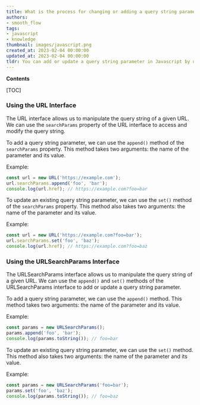 ```yaml
---
title: What is the process for changing or adding a query string parameter?
authors:
- smooth_flow
tags:
- javascript
- knowledge
thumbnail: images/javascript.png
created_at: 2023-02-04 00:00:00
updated_at: 2023-02-04 00:00:00
tldr: You can add or update a query string parameter in Javascript by using the URLSearchParams API.
---
```


**Contents**

[TOC]

### Using the URL Interface

The URL interface allows us to manipulate the query string of a given URL. We can use the `searchParams` property of the URL interface to access and modify the query string.

To add a query string parameter, we can use the `append()` method of the `searchParams` property. This method takes two arguments: the name of the parameter and its value.

Example:

```js
const url = new URL('https://example.com');
url.searchParams.append('foo', 'bar');
console.log(url.href); // https://example.com?foo=bar
```

To update an existing query string parameter, we can use the `set()` method of the `searchParams` property. This method also takes two arguments: the name of the parameter and its value.

Example:

```js
const url = new URL('https://example.com?foo=bar');
url.searchParams.set('foo', 'baz');
console.log(url.href); // https://example.com?foo=baz
```

### Using the URLSearchParams Interface

The URLSearchParams interface allows us to manipulate the query string of a given URL. We can use the `append()` and `set()` methods of the URLSearchParams interface to add or update a query string parameter.

To add a query string parameter, we can use the `append()` method. This method takes two arguments: the name of the parameter and its value.

Example:

```js
const params = new URLSearchParams();
params.append('foo', 'bar');
console.log(params.toString()); // foo=bar
```

To update an existing query string parameter, we can use the `set()` method. This method also takes two arguments: the name of the parameter and its value.

Example:

```js
const params = new URLSearchParams('foo=bar');
params.set('foo', 'baz');
console.log(params.toString()); // foo=baz
```
